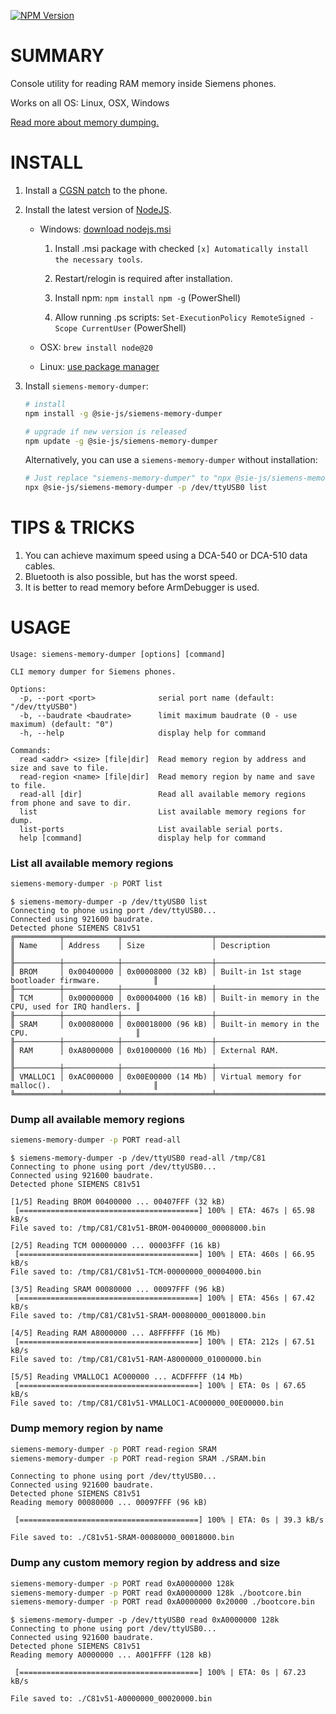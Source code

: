 [![NPM Version](https://img.shields.io/npm/v/%40sie-js%2Fsiemens-memory-dumper)](https://www.npmjs.com/package/@sie-js/siemens-memory-dumper)

# SUMMARY
Console utility for reading RAM memory inside Siemens phones.

Works on all OS: Linux, OSX, Windows

[Read more about memory dumping.](https://siemens-mobile-hacks.github.io/reverse-engineering/memory-dump.html)

# INSTALL
1. Install a [CGSN patch](https://siemens-mobile-hacks.github.io/reverse-engineering/arm-debugger.html) to the phone.
2. Install the latest version of [NodeJS](https://nodejs.org/en/download/).
	- Windows: [download nodejs.msi](https://nodejs.org/en/download/prebuilt-installer)
   		
		1. Install .msi package with checked `[x] Automatically install the necessary tools`.
		
		2. Restart/relogin is required after installation.

		3. Install npm: `npm install npm -g` (PowerShell)
   
  		5. Allow running .ps scripts: `Set-ExecutionPolicy RemoteSigned -Scope CurrentUser` (PowerShell)
 	- OSX: `brew install node@20`
  	- Linux: [use package manager](https://nodejs.org/en/download/package-manager/all)
3. Install `siemens-memory-dumper`:
	```bash
 	# install
 	npm install -g @sie-js/siemens-memory-dumper

 	# upgrade if new version is released
 	npm update -g @sie-js/siemens-memory-dumper
 	```

	Alternatively, you can use a `siemens-memory-dumper` without installation:
	```bash
	# Just replace "siemens-memory-dumper" to "npx @sie-js/siemens-memory-dumper"
	npx @sie-js/siemens-memory-dumper -p /dev/ttyUSB0 list
	```

# TIPS & TRICKS
1. You can achieve maximum speed using a DCA-540 or DCA-510 data cables.
2. Bluetooth is also possible, but has the worst speed.
3. It is better to read memory before ArmDebugger is used.

# USAGE
```
Usage: siemens-memory-dumper [options] [command]

CLI memory dumper for Siemens phones.

Options:
  -p, --port <port>              serial port name (default: "/dev/ttyUSB0")
  -b, --baudrate <baudrate>      limit maximum baudrate (0 - use maximum) (default: "0")
  -h, --help                     display help for command

Commands:
  read <addr> <size> [file|dir]  Read memory region by address and size and save to file.
  read-region <name> [file|dir]  Read memory region by name and save to file.
  read-all [dir]                 Read all available memory regions from phone and save to dir.
  list                           List available memory regions for dump.
  list-ports                     List available serial ports.
  help [command]                 display help for command
```

### List all available memory regions
```bash
siemens-memory-dumper -p PORT list
```
```
$ siemens-memory-dumper -p /dev/ttyUSB0 list
Connecting to phone using port /dev/ttyUSB0...
Connected using 921600 baudrate.
Detected phone SIEMENS C81v51
╔══════════╤════════════╤════════════════════╤════════════════════════════════════════════════════╗
║ Name     │ Address    │ Size               │ Description                                        ║
╟──────────┼────────────┼────────────────────┼────────────────────────────────────────────────────╢
║ BROM     │ 0x00400000 │ 0x00008000 (32 kB) │ Built-in 1st stage bootloader firmware.            ║
╟──────────┼────────────┼────────────────────┼────────────────────────────────────────────────────╢
║ TCM      │ 0x00000000 │ 0x00004000 (16 kB) │ Built-in memory in the CPU, used for IRQ handlers. ║
╟──────────┼────────────┼────────────────────┼────────────────────────────────────────────────────╢
║ SRAM     │ 0x00080000 │ 0x00018000 (96 kB) │ Built-in memory in the CPU.                        ║
╟──────────┼────────────┼────────────────────┼────────────────────────────────────────────────────╢
║ RAM      │ 0xA8000000 │ 0x01000000 (16 Mb) │ External RAM.                                      ║
╟──────────┼────────────┼────────────────────┼────────────────────────────────────────────────────╢
║ VMALLOC1 │ 0xAC000000 │ 0x00E00000 (14 Mb) │ Virtual memory for malloc().                       ║
╚══════════╧════════════╧════════════════════╧════════════════════════════════════════════════════╝
```

### Dump all available memory regions
```bash
siemens-memory-dumper -p PORT read-all
```
```
$ siemens-memory-dumper -p /dev/ttyUSB0 read-all /tmp/C81
Connecting to phone using port /dev/ttyUSB0...
Connected using 921600 baudrate.
Detected phone SIEMENS C81v51

[1/5] Reading BROM 00400000 ... 00407FFF (32 kB)
 [========================================] 100% | ETA: 467s | 65.98 kB/s
File saved to: /tmp/C81/C81v51-BROM-00400000_00008000.bin

[2/5] Reading TCM 00000000 ... 00003FFF (16 kB)
 [========================================] 100% | ETA: 460s | 66.95 kB/s
File saved to: /tmp/C81/C81v51-TCM-00000000_00004000.bin

[3/5] Reading SRAM 00080000 ... 00097FFF (96 kB)
 [========================================] 100% | ETA: 456s | 67.42 kB/s
File saved to: /tmp/C81/C81v51-SRAM-00080000_00018000.bin

[4/5] Reading RAM A8000000 ... A8FFFFFF (16 Mb)
 [========================================] 100% | ETA: 212s | 67.51 kB/s
File saved to: /tmp/C81/C81v51-RAM-A8000000_01000000.bin

[5/5] Reading VMALLOC1 AC000000 ... ACDFFFFF (14 Mb)
 [========================================] 100% | ETA: 0s | 67.65 kB/s
File saved to: /tmp/C81/C81v51-VMALLOC1-AC000000_00E00000.bin
```

### Dump memory region by name
```bash
siemens-memory-dumper -p PORT read-region SRAM
siemens-memory-dumper -p PORT read-region SRAM ./SRAM.bin
```
```
Connecting to phone using port /dev/ttyUSB0...
Connected using 921600 baudrate.
Detected phone SIEMENS C81v51
Reading memory 00080000 ... 00097FFF (96 kB)

 [========================================] 100% | ETA: 0s | 39.3 kB/s

File saved to: ./C81v51-SRAM-00080000_00018000.bin
```

### Dump any custom memory region by address and size
```bash
siemens-memory-dumper -p PORT read 0xA0000000 128k
siemens-memory-dumper -p PORT read 0xA0000000 128k ./bootcore.bin
siemens-memory-dumper -p PORT read 0xA0000000 0x20000 ./bootcore.bin
```
```
$ siemens-memory-dumper -p /dev/ttyUSB0 read 0xA0000000 128k
Connecting to phone using port /dev/ttyUSB0...
Connected using 921600 baudrate.
Detected phone SIEMENS C81v51
Reading memory A0000000 ... A001FFFF (128 kB)

 [========================================] 100% | ETA: 0s | 67.23 kB/s

File saved to: ./C81v51-A0000000_00020000.bin
```
